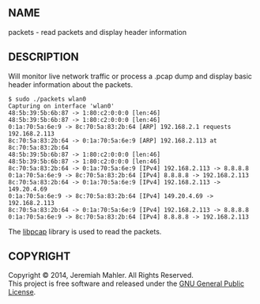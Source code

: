 
NAME
----

packets - read packets and display header information

DESCRIPTION
-----------

Will monitor live network traffic or process a .pcap dump
and display basic header information about the packets.

    $ sudo ./packets wlan0
    Capturing on interface 'wlan0'
    48:5b:39:5b:6b:87 -> 1:80:c2:0:0:0 [len:46] 
    48:5b:39:5b:6b:87 -> 1:80:c2:0:0:0 [len:46] 
    0:1a:70:5a:6e:9 -> 8c:70:5a:83:2b:64 [ARP] 192.168.2.1 requests 192.168.2.113 
    8c:70:5a:83:2b:64 -> 0:1a:70:5a:6e:9 [ARP] 192.168.2.113 at 8c:70:5a:83:2b:64 
    48:5b:39:5b:6b:87 -> 1:80:c2:0:0:0 [len:46] 
    48:5b:39:5b:6b:87 -> 1:80:c2:0:0:0 [len:46] 
    8c:70:5a:83:2b:64 -> 0:1a:70:5a:6e:9 [IPv4] 192.168.2.113 -> 8.8.8.8 
    0:1a:70:5a:6e:9 -> 8c:70:5a:83:2b:64 [IPv4] 8.8.8.8 -> 192.168.2.113 
    8c:70:5a:83:2b:64 -> 0:1a:70:5a:6e:9 [IPv4] 192.168.2.113 -> 149.20.4.69 
    0:1a:70:5a:6e:9 -> 8c:70:5a:83:2b:64 [IPv4] 149.20.4.69 -> 192.168.2.113 
    8c:70:5a:83:2b:64 -> 0:1a:70:5a:6e:9 [IPv4] 192.168.2.113 -> 8.8.8.8 
    0:1a:70:5a:6e:9 -> 8c:70:5a:83:2b:64 [IPv4] 8.8.8.8 -> 192.168.2.113 

The [libpcap][libpcap] library is used to read the packets.

 [libpcap]: http://www.tcpdump.org

COPYRIGHT
---------

Copyright &copy; 2014, Jeremiah Mahler.  All Rights Reserved.<br>
This project is free software and released under
the [GNU General Public License][gpl].

 [gpl]: http://www.gnu.org/licenses/gpl.html

